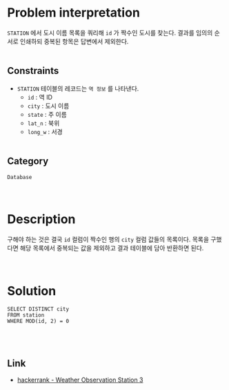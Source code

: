 # Problem interpretation
`STATION` 에서 도시 이름 목록을 쿼리해 `id` 가 짝수인 도시를 찾는다. 결과를 임의의 순서로 인쇄하되 중복된 항목은 답변에서 제외한다.
<br/><br/>

## Constraints
- `STATION` 테이블의 레코드는 `역 정보` 를 나타낸다.
    - `id` : 역 ID
    - `city` : 도시 이름
    - `state` : 주 이름
    - `lat_n` : 북위
    - `long_w` : 서경
<br/><br/>

## Category
`Database`
<br/><br/><br/>

# Description
구해야 하는 것은 결국 `id` 컬럼이 짝수인 행의 `city` 컬럼 값들의 목록이다. 목록을 구했다면 해당 목록에서 중복되는 값을 제외하고 결과 테이블에 담아 반환하면 된다.
<br/><br/><br/>

# Solution
```mysql
SELECT DISTINCT city
FROM station
WHERE MOD(id, 2) = 0
```
<br/><br/>

## Link
- [hackerrank - Weather Observation Station 3](https://www.hackerrank.com/challenges/weather-observation-station-3/problem?isFullScreen=true)